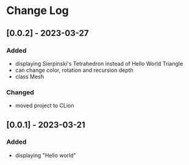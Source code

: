 # Change Log


## [0.0.2] - 2023-03-27

### Added
- displaying Sierpinski's Tetrahedron instead of Hello World Triangle
- can change color, rotation and recursion depth
- class Mesh
### Changed
- moved project to CLion

## [0.0.1] - 2023-03-21

### Added
- displaying "Hello world"

